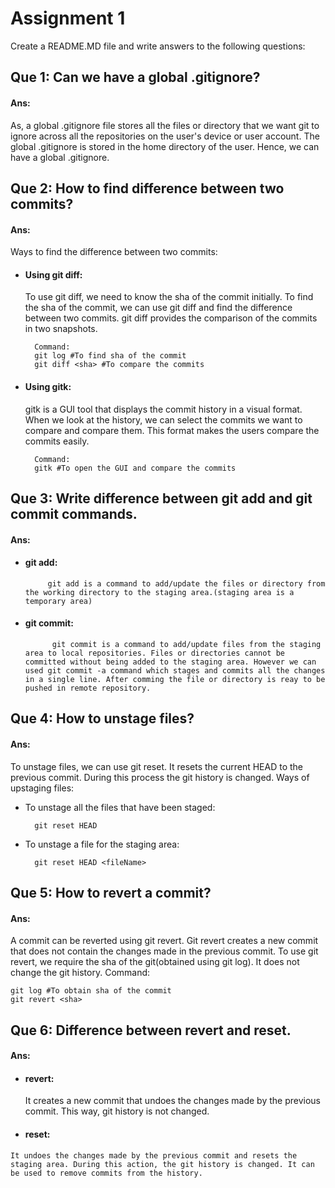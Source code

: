 
# Assignment 1
Create a README.MD file and write answers to the following questions:




## Que 1: Can we have a global .gitignore?
#### Ans: 

As, a global .gitignore file stores all the files or directory that we want git to     ignore across all the repositories on the user's device or user account. The global .gitignore is stored in the home directory of the user. Hence, we can have a global .gitignore.

## Que 2: How to find difference between two commits? 
#### Ans:

Ways to find the difference between two commits:
- #### Using git diff: 
    To use git diff, we need to know the sha of the commit initially. To find the sha of the commit, we can use git diff and find the difference between two commits. git diff provides the comparison of the commits in two snapshots.
        
        Command:
        git log #To find sha of the commit
        git diff <sha> #To compare the commits
- #### Using gitk:
     gitk is a GUI tool that displays the commit history in a visual format. When we look at the history, we can select the commits we want to compare and compare them. This format makes the users compare the commits easily. 
        
        Command:
        gitk #To open the GUI and compare the commits 
## Que 3: Write difference between git add and git commit commands.
#### Ans:
 - #### git add:
            git add is a command to add/update the files or directory from the working directory to the staging area.(staging area is a temporary area)
- #### git commit:
            git commit is a command to add/update files from the staging area to local repositories. Files or directories cannot be committed without being added to the staging area. However we can used git commit -a command which stages and commits all the changes in a single line. After comming the file or directory is reay to be pushed in remote repository.
## Que 4: How to unstage files?
#### Ans: 
To unstage files, we can use git reset. It resets the current HEAD to the previous commit. During this process the git history is changed.
Ways of upstaging files:
- To unstage all the files that have been staged:

        git reset HEAD
- To unstage a file for the staging area:

        git reset HEAD <fileName> 


## Que 5: How to revert a commit?
#### Ans:

A commit can be reverted using git revert. Git revert creates a new commit that does not contain the changes made in the previous commit. To use git revert, we require the sha of the git(obtained using git log). It does not change the git history. 
Command:

    git log #To obtain sha of the commit
    git revert <sha>


## Que 6: Difference between revert and reset.
#### Ans:
 -  #### revert: 
    
    It creates a new commit that undoes the changes made by the previous commit. This way, git history is not changed.
   -  #### reset: 
    It undoes the changes made by the previous commit and resets the staging area. During this action, the git history is changed. It can be used to remove commits from the history.
 